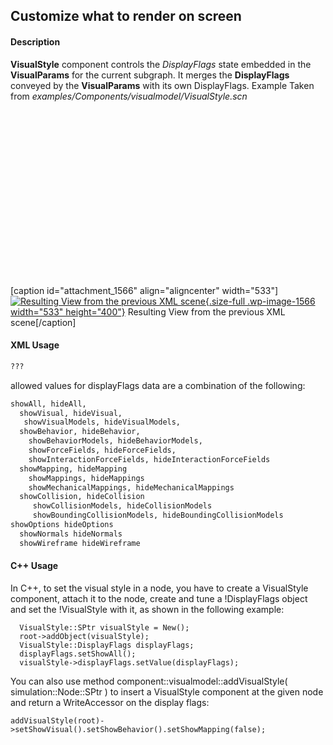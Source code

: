 Customize what to render on screen
----------------------------------

#### Description

**VisualStyle** component controls the *DisplayFlags* state embedded in
the **VisualParams** for the current subgraph. It merges the
**DisplayFlags** conveyed by the **VisualParams** with its own
DisplayFlags. Example Taken from
*examples/Components/visualmodel/VisualStyle.scn*

```xml





















```

\[caption id="attachment\_1566" align="aligncenter"
width="533"\][![Resulting View from the previous XML
scene](https://www.sofa-framework.org/wp-content/uploads/2014/11/VisualStyle.jpg){.size-full
.wp-image-1566 width="533"
height="400"}](https://www.sofa-framework.org/wp-content/uploads/2014/11/VisualStyle.jpg)
Resulting View from the previous XML scene\[/caption\]

#### XML Usage

```xml
???
```

allowed values for displayFlags data are a combination of the following:

```xml
showAll, hideAll,
  showVisual, hideVisual,
   showVisualModels, hideVisualModels,
  showBehavior, hideBehavior,
    showBehaviorModels, hideBehaviorModels,
    showForceFields, hideForceFields,
    showInteractionForceFields, hideInteractionForceFields
  showMapping, hideMapping
    showMappings, hideMappings
    showMechanicalMappings, hideMechanicalMappings
  showCollision, hideCollision
     showCollisionModels, hideCollisionModels
     showBoundingCollisionModels, hideBoundingCollisionModels
showOptions hideOptions
  showNormals hideNormals
  showWireframe hideWireframe
```

#### C++ Usage

In C++, to set the visual style in a node, you have to create a
VisualStyle component, attach it to the node, create and tune a
!DisplayFlags object and set the !VisualStyle with it, as shown in the
following example:

```
  VisualStyle::SPtr visualStyle = New();
  root->addObject(visualStyle);
  VisualStyle::DisplayFlags displayFlags;
  displayFlags.setShowAll();
  visualStyle->displayFlags.setValue(displayFlags);
```

You can also use method component::visualmodel::addVisualStyle(
simulation::Node::SPtr ) to insert a VisualStyle component at the given
node and return a WriteAccessor on the display flags:

```
addVisualStyle(root)->setShowVisual().setShowBehavior().setShowMapping(false);
```
